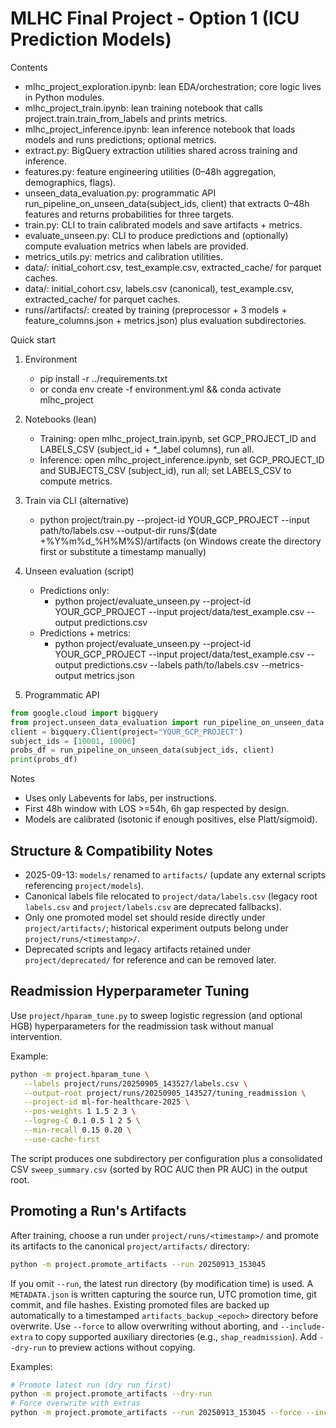 # MLHC Final Project - Option 1 (ICU Prediction Models)

Contents
- mlhc_project_exploration.ipynb: lean EDA/orchestration; core logic lives in Python modules.
- mlhc_project_train.ipynb: lean training notebook that calls project.train.train_from_labels and prints metrics.
- mlhc_project_inference.ipynb: lean inference notebook that loads models and runs predictions; optional metrics.
- extract.py: BigQuery extraction utilities shared across training and inference.
- features.py: feature engineering utilities (0–48h aggregation, demographics, flags).
- unseen_data_evaluation.py: programmatic API run_pipeline_on_unseen_data(subject_ids, client) that extracts 0–48h features and returns probabilities for three targets.
- train.py: CLI to train calibrated models and save artifacts + metrics.
- evaluate_unseen.py: CLI to produce predictions and (optionally) compute evaluation metrics when labels are provided.
- metrics_utils.py: metrics and calibration utilities.
- data/: initial_cohort.csv, test_example.csv, extracted_cache/ for parquet caches.
 - data/: initial_cohort.csv, labels.csv (canonical), test_example.csv, extracted_cache/ for parquet caches.
- runs/<timestamp>/artifacts/: created by training (preprocessor + 3 models + feature_columns.json + metrics.json) plus evaluation subdirectories.

Quick start
1) Environment
   - pip install -r ../requirements.txt
   - or conda env create -f environment.yml && conda activate mlhc_project

2) Notebooks (lean)
   - Training: open mlhc_project_train.ipynb, set GCP_PROJECT_ID and LABELS_CSV (subject_id + *_label columns), run all.
   - Inference: open mlhc_project_inference.ipynb, set GCP_PROJECT_ID and SUBJECTS_CSV (subject_id), run all; set LABELS_CSV to compute metrics.

3) Train via CLI (alternative)
   - python project/train.py --project-id YOUR_GCP_PROJECT --input path/to/labels.csv --output-dir runs/$(date +%Y%m%d_%H%M%S)/artifacts  (on Windows create the directory first or substitute a timestamp manually)

4) Unseen evaluation (script)
   - Predictions only:
     - python project/evaluate_unseen.py --project-id YOUR_GCP_PROJECT --input project/data/test_example.csv --output predictions.csv
   - Predictions + metrics:
     - python project/evaluate_unseen.py --project-id YOUR_GCP_PROJECT --input project/data/test_example.csv --output predictions.csv --labels path/to/labels.csv --metrics-output metrics.json

5) Programmatic API
```python
from google.cloud import bigquery
from project.unseen_data_evaluation import run_pipeline_on_unseen_data
client = bigquery.Client(project="YOUR_GCP_PROJECT")
subject_ids = [10001, 10006]
probs_df = run_pipeline_on_unseen_data(subject_ids, client)
print(probs_df)
```

Notes
- Uses only Labevents for labs, per instructions.
- First 48h window with LOS >=54h, 6h gap respected by design.
- Models are calibrated (isotonic if enough positives, else Platt/sigmoid).

## Structure & Compatibility Notes
- 2025-09-13: `models/` renamed to `artifacts/` (update any external scripts referencing `project/models`).
- Canonical labels file relocated to `project/data/labels.csv` (legacy root `labels.csv` and `project/labels.csv` are deprecated fallbacks).
- Only one promoted model set should reside directly under `project/artifacts/`; historical experiment outputs belong under `project/runs/<timestamp>/`.
- Deprecated scripts and legacy artifacts retained under `project/deprecated/` for reference and can be removed later.

## Readmission Hyperparameter Tuning

Use `project/hparam_tune.py` to sweep logistic regression (and optional HGB) hyperparameters for the readmission task without manual intervention.

Example:

```bash
python -m project.hparam_tune \
   --labels project/runs/20250905_143527/labels.csv \
   --output-root project/runs/20250905_143527/tuning_readmission \
   --project-id ml-for-healthcare-2025 \
   --pos-weights 1 1.5 2 3 \
   --logreg-C 0.1 0.5 1 2 5 \
   --min-recall 0.15 0.20 \
   --use-cache-first
```

The script produces one subdirectory per configuration plus a consolidated CSV `sweep_summary.csv` (sorted by ROC AUC then PR AUC) in the output root.

## Promoting a Run's Artifacts

After training, choose a run under `project/runs/<timestamp>/` and promote its artifacts to the canonical `project/artifacts/` directory:

```bash
python -m project.promote_artifacts --run 20250913_153045
```

If you omit `--run`, the latest run directory (by modification time) is used. A `METADATA.json` is written capturing the source run, UTC promotion time, git commit, and file hashes. Existing promoted files are backed up automatically to a timestamped `artifacts_backup_<epoch>` directory before overwrite. Use `--force` to allow overwriting without aborting, and `--include-extra` to copy supported auxiliary directories (e.g., `shap_readmission`). Add `--dry-run` to preview actions without copying.

Examples:
```bash
# Promote latest run (dry run first)
python -m project.promote_artifacts --dry-run
# Force overwrite with extras
python -m project.promote_artifacts --run 20250913_153045 --force --include-extra
```
